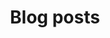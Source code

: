---
title: Blog posts
description: Welcome to our NLP (Natural Language Processing) Blog under KAUST SCML Lab!
---